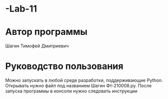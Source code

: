 # -Lab-11
# Автор программы
Шагин Тимофей Дмитриевич
# Руководство пользования
Можно запускать в любой среде разработки, поддерживающие Python. Открывать нужно файл под названием Шагин Фт-210008.py. После запуска программы в консоли нужно следовать инструкции

